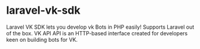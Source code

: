 # laravel-vk-sdk
Laravel VK SDK lets you develop vk Bots in PHP easily! Supports Laravel out of the box.  VK API API is an HTTP-based interface created for developers keen on building bots for VK.
